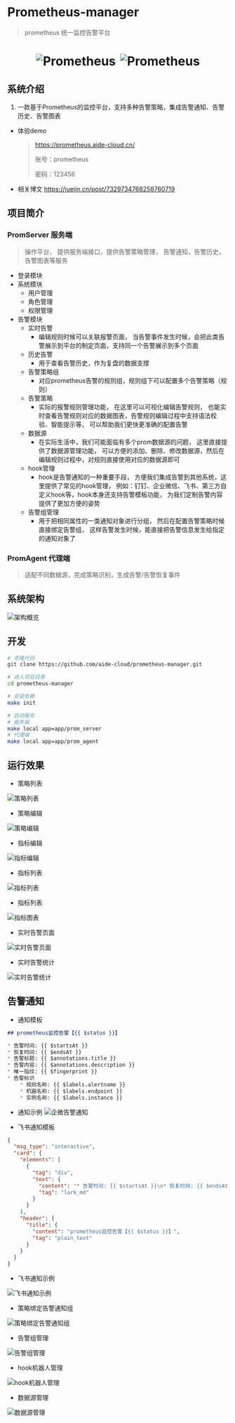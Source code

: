 # Prometheus-manager

> prometheus 统一监控告警平台

<h1 style="display: flex; align-items: center; justify-content: center; gap: 10px; width: 100%; text-align: center;">
    <img alt="Prometheus" src="doc/img/logo.svg">
    <img alt="Prometheus" src="doc/img/prometheus-logo.svg">
</h1>

## 系统介绍

1. 一款基于Prometheus的监控平台，支持多种告警策略，集成告警通知、告警历史、告警图表

* 体验demo
  > https://prometheus.aide-cloud.cn/
  > 
  > 账号：prometheus
  > 
  > 密码：123456

* 相关博文 https://juejin.cn/post/7329734768258760719

## 项目简介

### PromServer 服务端

> 操作平台， 提供服务端接口，提供告警策略管理， 告警通知，告警历史，告警图表等服务

* 登录模块
* 系统模块
  * 用户管理
  * 角色管理
  * 权限管理
* 告警模块
  * 实时告警
    * 编辑规则时候可以关联报警页面， 当告警事件发生时候，会把此类告警展示到平台的制定页面，支持同一个告警展示到多个页面
  * 历史告警
    * 用于查看告警历史，作为复盘的数据支撑
  * 告警策略组
    * 对应prometheus告警的规则组，规则组下可以配置多个告警策略（规则）
  * 告警策略
    * 实际的报警规则管理功能， 在这里可以可视化编辑告警规则， 也能实时查看告警规则对应的数据图表，告警规则编辑过程中支持语法校验、智能提示等， 可以帮助我们更快更准确的配置告警
  * 数据源
    * 在实际生活中，我们可能面临有多个prom数据源的问题， 这里直接提供了数据源管理功能， 可以方便的添加、删除、修改数据源，然后在编辑规则过程中，对规则直接使用对应的数据源即可
  * hook管理
    * hook是告警通知的一种重要手段， 方便我们集成告警到其他系统，这里提供了常见的hook管理， 例如：钉钉、企业微信、飞书、第三方自定义hook等，hook本身还支持告警模板功能， 为我们定制告警内容提供了更加方便的姿势
  * 告警组管理
    * 用于把相同属性的一类通知对象进行分组， 然后在配置告警策略时候直接绑定告警组， 这样告警发生时候，能直接把告警信息发生给指定的通知对象了

### PromAgent 代理端

> 适配不同数据源，完成策略识别，生成告警/告警恢复事件

## 系统架构

![架构概览](doc/img/Prometheus-manager.png)

## 开发

```bash
# 克隆代码
git clone https://github.com/aide-cloud/prometheus-manager.git

# 进入项目目录
cd prometheus-manager

# 安装依赖
make init

# 启动服务
# 服务端
make local app=app/prom_server
# 代理端
make local app=app/prom_agent
```

## 运行效果

* 策略列表

![策略列表](doc/img/runtime/strategy-list.png)

* 策略编辑

![策略编辑](doc/img/runtime/update-strategy.png)

* 指标编辑

![指标编辑](doc/img/runtime/metric-update.png)

* 指标列表

![指标列表](doc/img/runtime/metric-list.png)

* 指标列表

![指标图表](doc/img/runtime/metric-chart.png)

* 实时告警页面

![实时告警页面](doc/img/runtime/realtime-alarm.png)

* 实时告警统计

![实时告警统计](doc/img/runtime/realtime-alarm-count.png)

## 告警通知

* 通知模板

```markdown
## prometheus监控告警【{{ $status }}】

* 告警时间: {{ $startsAt }}
* 恢复时间: {{ $endsAt }}
* 告警标题: {{ $annotations.title }}
* 告警内容: {{ $annotations.description }}
* 唯一指纹: {{ $fingerprint }}
* 告警标识
    * 规则名称: {{ $labels.alertname }}
    * 机器名称: {{ $labels.endpoint }}
    * 实例名称: {{ $labels.instance }}
```

* 通知示例
![企微告警通知](doc/img/runtime/alarm-hook-info.png)

* 飞书通知模板

```json
{
  "msg_type": "interactive",
  "card": {
    "elements": [
      {
        "tag": "div",
        "text": {
          "content": "* 告警时间: {{ $startsAt }}\n* 恢复时间: {{ $endsAt }}\n* 告警标题: {{ $annotations.title }}\n* 告警内容: {{ $annotations.description }}\n* 唯一指纹: {{ $fingerprint }}\n* 告警标识\n    * 规则名称: {{ $labels.alertname }}\n    * 机器名称: {{ $labels.endpoint }}\n    * 实例名称: {{ $labels.instance }}",
          "tag": "lark_md"
        }
      }
    ],
    "header": {
      "title": {
        "content": "prometheus监控告警【{{ $status }}】",
        "tag": "plain_text"
      }
    }
  }
}
```

* 飞书通知示例

![飞书通知示例](doc/img/runtime/feishu-alert-hook.png)

* 策略绑定告警通知组

![策略绑定告警通知组](doc/img/runtime/strategy-bind-notify.png)

* 告警组管理

![告警组管理](doc/img/runtime/notify-group-manage.png)

* hook机器人管理

![hook机器人管理](doc/img/runtime/hook-manage.png)

* 数据源管理

![数据源管理](doc/img/runtime/datasource-manage.png)

